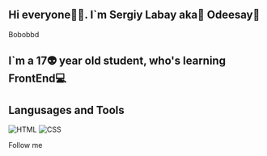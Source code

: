 ## Hi everyone👋💜. I`m Sergiy Labay aka🐙 Odeesay🔱

Bobobbd

## I`m a 17👽 year old student, who's learning FrontEnd💻

## Langusages and Tools
![HTML](https://img.shields.io/badge/-HTML-4f4d46?style=for-the-badge&logo=HTML)
![CSS](https://img.shields.io/badge/-CSS-4f4d46?style=for-the-badge&logo=CSS)

Follow me